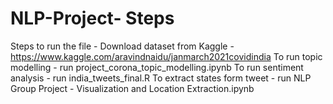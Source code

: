 # NLP-Project- Steps
Steps to run the file -
Download dataset from Kaggle - https://www.kaggle.com/aravindnaidu/janmarch2021covidindia
To run topic modelling - run project_corona_topic_modelling.ipynb
To run sentiment analysis - run india_tweets_final.R
To extract states form tweet - run NLP Group Project - Visualization and Location Extraction.ipynb
